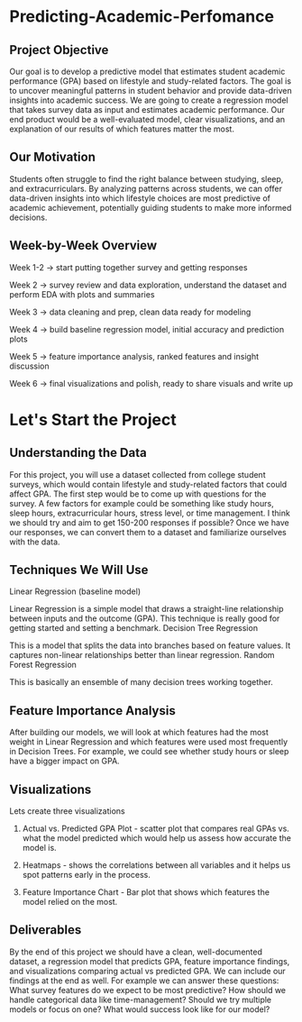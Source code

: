 # Predicting-Academic-Perfomance

## Project Objective 

Our goal is to develop a predictive model that estimates student academic performance (GPA) based on lifestyle and study-related factors. The goal is to uncover meaningful patterns in student behavior and provide data-driven insights into academic success. We are going to create a regression model that takes survey data as input and estimates academic performance. Our end product would be a well-evaluated model, clear visualizations, and an explanation of our results of which features matter the most.

## Our Motivation 

Students often struggle to find the right balance between studying, sleep, and extracurriculars. By analyzing patterns across students, we can offer data-driven insights into which lifestyle choices are most predictive of academic achievement, potentially guiding students to make more informed decisions.

## Week-by-Week Overview

Week 1-2 → start putting together survey and getting responses

Week 2 → survey review and data exploration, understand the dataset and perform EDA with plots and summaries

Week 3 → data cleaning and prep, clean data ready for modeling

Week 4 → build baseline regression model, initial accuracy and prediction plots

Week 5 → feature importance analysis, ranked features and insight discussion

Week 6 → final visualizations and polish, ready to share visuals and write up

# Let's Start the Project 

## Understanding the Data 

For this project, you will use a dataset collected from college student surveys, which would contain lifestyle and study-related factors that could affect GPA. The first step would be to come up with questions for the survey. A few factors for example could be something like study hours, sleep hours, extracurricular hours, stress level, or time management. I think we should try and aim to get 150-200 responses if possible? Once we have our responses, we can convert them to a dataset and familiarize ourselves with the data.

## Techniques We Will Use

Linear Regression (baseline model)

Linear Regression is a simple model that draws a straight-line relationship between inputs and the outcome (GPA). This technique is really good for getting started and setting a benchmark.
Decision Tree Regression

This is a model that splits the data into branches based on feature values. It captures non-linear relationships better than linear regression.
Random Forest Regression

This is basically an ensemble of many decision trees working together.

## Feature Importance Analysis

After building our models, we will look at which features had the most weight in Linear Regression and which features were used most frequently in Decision Trees. For example, we could see whether study hours or sleep have a bigger impact on GPA.

## Visualizations 

Lets create three visualizations

1) Actual vs. Predicted GPA Plot - scatter plot that compares real GPAs vs. what the model predicted which would help us assess how accurate the model is.

2) Heatmaps - shows the correlations between all variables and it helps us spot patterns early in the process.

3) Feature Importance Chart - Bar plot that shows which features the model relied on the most.

## Deliverables 

By the end of this project we should have a clean, well-documented dataset, a regression model that predicts GPA, feature importance findings, and visualizations comparing actual vs predicted GPA. We can include our findings at the end as well. For example we can answer these questions: What survey features do we expect to be most predictive? How should we handle categorical data like time-management? Should we try multiple models or focus on one? What would success look like for our model?
